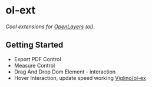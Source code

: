 # ol-ext
*Cool extensions for [OpenLayers](https://github.com/openlayers/openlayers) (ol)*.

## Getting Started
* Export PDF Control
* Measure Control
* Drag And Drop Dom Element - interaction
* Hover Interaction, update speed working [Viglino/ol-ex](https://github.com/Viglino/ol-ext/blob/master/src/interaction/Hover.js)
